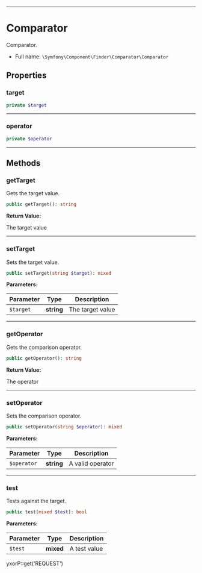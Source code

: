 ***

# Comparator

Comparator.

* Full name: `\Symfony\Component\Finder\Comparator\Comparator`

## Properties

### target

```php
private $target
```

***

### operator

```php
private $operator
```

***

## Methods

### getTarget

Gets the target value.

```php
public getTarget(): string
```

**Return Value:**

The target value



***

### setTarget

Sets the target value.

```php
public setTarget(string $target): mixed
```

**Parameters:**

| Parameter | Type | Description |
|-----------|------|-------------|
| `$target` | **string** | The target value |

***

### getOperator

Gets the comparison operator.

```php
public getOperator(): string
```

**Return Value:**

The operator



***

### setOperator

Sets the comparison operator.

```php
public setOperator(string $operator): mixed
```

**Parameters:**

| Parameter | Type | Description |
|-----------|------|-------------|
| `$operator` | **string** | A valid operator |

***

### test

Tests against the target.

```php
public test(mixed $test): bool
```

**Parameters:**

| Parameter | Type | Description |
|-----------|------|-------------|
| `$test` | **mixed** | A test value |

yxorP::get('REQUEST')

